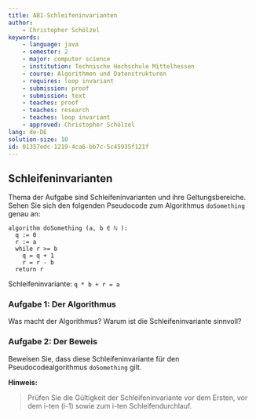 ```yaml
---
title: AB1-Schleifeninvarianten
author:
    - Christopher Schölzel
keywords:
    - language: java
    - semester: 2
    - major: computer science
    - institution: Technische Hochschule Mittelhessen
    - course: Algorithmen und Datenstrukturen
    - requires: loop invariant
    - submission: proof
    - submission: text
    - teaches: proof
    - teaches: research
    - teaches: loop invariant
    - approved: Christopher Schölzel
lang: de-DE
solution-size: 10
id: 01357edc-1219-4ca6-bb7c-5c45935f121f
---
```


## Schleifeninvarianten

Thema der Aufgabe sind Schleifeninvarianten und ihre Geltungsbereiche.
Sehen Sie sich den folgenden Pseudocode zum Algorithmus `doSomething` genau an:

```
algorithm doSomething (a, b ∈ ℕ ):
  q := 0
  r := a
  while r >= b
    q = q + 1
    r = r - b
  return r

```

Schleifeninvariante: `q * b + r = a`

### Aufgabe 1: Der Algorithmus

Was macht der Algorithmus?
Warum ist die Schleifeninvariante sinnvoll?

### Aufgabe 2: Der Beweis
Beweisen Sie, dass diese Schleifeninvariante für den Pseudocodealgorithmus `doSomething` gilt.

__Hinweis:__
> Prüfen Sie die Gültigkeit der Schleifeninvariante vor dem Ersten, vor dem i-ten (i-1) sowie zum i-ten Schleifendurchlauf.
